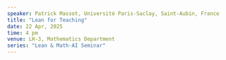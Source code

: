 ```yaml
---
speaker: Patrick Massot, Université Paris-Saclay, Saint-Aubin, France
title: "Lean for Teaching"
date: 22 Apr, 2025
time: 4 pm
venue: LH-3, Mathematics Department
series: "Lean & Math-AI Seminar"
---
```

